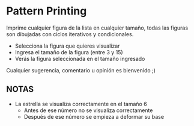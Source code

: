 ﻿# Pattern Printing

Imprime cualquier figura de la lista en cualquier tamaño, todas las figuras son dibujadas con ciclos iterativos y condicionales.

- Selecciona la figura que quieres visualizar
- Ingresa el tamaño de la figura (entre 3 y 15)
- Verás la figura seleccionada en el tamaño ingresado

Cualquier sugerencia, comentario u opinión es bienvenido ;)


## NOTAS

- La estrella se visualiza correctamente en el tamaño 6
	- Antes de ese número no se visualiza correctamente
	- Después de ese número se empieza a deformar su base